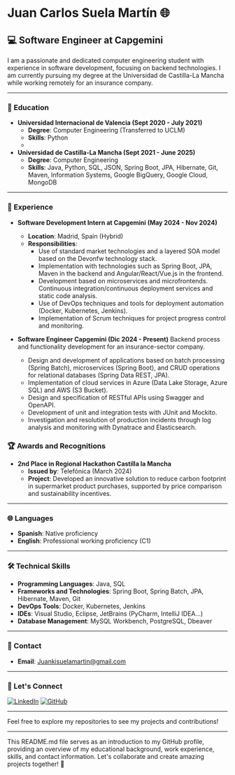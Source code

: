 # Juan Carlos Suela Martín 🌐

## 💻 Software Engineer at Capgemini

I am a passionate and dedicated computer engineering student with experience in software development, focusing on backend technologies. I am currently pursuing my degree at the Universidad de Castilla-La Mancha while working remotely for an insurance company.

---

### 🏫 Education

- **Universidad Internacional de Valencia (Sept 2020 - July 2021)**
  - **Degree**: Computer Engineering (Transferred to UCLM)
  - **Skills**: Python
  - 
- **Universidad de Castilla-La Mancha (Sept 2021 - June 2025)**
  - **Degree**: Computer Engineering
  - **Skills**: Java, Python, SQL, JSON, Spring Boot, JPA, Hibernate, Git, Maven, Information Systems, Google BigQuery, Google Cloud, MongoDB

---

### 💼 Experience

- **Software Development Intern at Capgemini (May 2024 - Nov 2024)**
  - **Location**: Madrid, Spain (Hybrid)
  - **Responsibilities**:
    - Use of standard market technologies and a layered SOA model based on the Devonfw technology stack.
    - Implementation with technologies such as Spring Boot, JPA, Maven in the backend and Angular/React/Vue.js in the frontend.
    - Development based on microservices and microfrontends.
    Continuous integration/continuous deployment services and static code analysis.
    - Use of DevOps techniques and tools for deployment automation (Docker, Kubernetes, Jenkins).
    - Implementation of Scrum techniques for project progress control and monitoring.

- **Software Engineer Capgemini (Dic 2024 - Present)**
  Backend process and functionality development for an insurance-sector company.
  
  - Design and development of applications based on batch processing (Spring Batch), microservices (Spring Boot), and CRUD operations for relational databases (Spring Data REST, JPA).
  - Implementation of cloud services in Azure (Data Lake Storage, Azure SQL) and AWS (S3 Bucket).
  - Design and specification of RESTful APIs using Swagger and OpenAPI.
  - Development of unit and integration tests with JUnit and Mockito.
  - Investigation and resolution of production incidents through log analysis and monitoring with Dynatrace and Elasticsearch.

### 🏆 Awards and Recognitions

- **2nd Place in Regional Hackathon Castilla la Mancha**
  - **Issued by**: Telefónica (March 2024)
  - **Project**: Developed an innovative solution to reduce carbon footprint in supermarket product purchases, supported by price comparison and sustainability incentives.

---

### 🌐 Languages

- **Spanish**: Native proficiency
- **English**: Professional working proficiency (C1)

---

### 🛠 Technical Skills

- **Programming Languages**: Java, SQL
- **Frameworks and Technologies**: Spring Boot, Spring Batch, JPA, Hibernate, Maven, Git
- **DevOps Tools**: Docker, Kubernetes, Jenkins
- **IDEs**: Visual Studio, Eclipse, JetBrains (PyCharm, IntelliJ IDEA...)
- **Database Management**: MySQL Workbench, PostgreSQL, Dbeaver

---

### 📧 Contact

- **Email**: [Juankisuelamartin@gmail.com](mailto:Juankisuelamartin@gmail.com)

---

### 🚀 Let's Connect

[![LinkedIn](https://img.shields.io/badge/LinkedIn-blue?style=flat&logo=linkedin)](https://www.linkedin.com/in/juankisuelamartin/)
[![GitHub](https://img.shields.io/badge/GitHub-black?style=flat&logo=github)](https://github.com/juankisuelamartin)

---

Feel free to explore my repositories to see my projects and contributions!

---

This README.md file serves as an introduction to my GitHub profile, providing an overview of my educational background, work experience, skills, and contact information. Let's collaborate and create amazing projects together! 🚀
